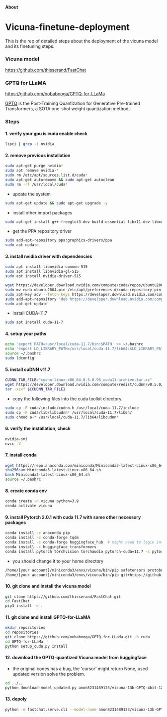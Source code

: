 #### About 

# Vicuna-finetune-deployment

This is the rep of detailed steps about the deployment of the vicuna model and its finetuning steps.

### Vicuna model  
https://github.com/thisserand/FastChat

### GPTQ for LLaMA
https://github.com/oobabooga/GPTQ-for-LLaMa

[GPTQ](https://arxiv.org/abs/2210.17323) is the Post-Training Quantization for Generative Pre-trained Transformers, a SOTA one-shot weight quantization method.

### Steps
#### 1. verify your gpu is cuda enable check
```sh
lspci | grep -i nvidia
```

#### 2. remove previous installation
```sh
sudo apt-get purge nvidia*
sudo apt remove nvidia-*
sudo rm /etc/apt/sources.list.d/cuda*
sudo apt-get autoremove && sudo apt-get autoclean
sudo rm -rf /usr/local/cuda*
```
* update the system
```sh
sudo apt-get update && sudo apt-get upgrade -y
```
* install other import packages
```sh
sudo apt-get install g++ freeglut3-dev build-essential libx11-dev libxmu-dev libxi-dev libglu1-mesa libglu1-mesa-dev
```
* get the PPA repository driver
```sh
sudo add-apt-repository ppa:graphics-drivers/ppa
sudo apt update
```
#### 3. install nvidia driver with dependencies
```sh
sudo apt install libnvidia-common-515
sudo apt install libnvidia-gl-515
sudo apt install nvidia-driver-515
```
```sh
wget https://developer.download.nvidia.com/compute/cuda/repos/ubuntu2004/x86_64/cuda-ubuntu2004.pin
sudo mv cuda-ubuntu2004.pin /etc/apt/preferences.d/cuda-repository-pin-600
sudo apt-key adv --fetch-keys https://developer.download.nvidia.com/compute/cuda/repos/ubuntu2004/x86_64/3bf863cc.pub
sudo add-apt-repository "deb https://developer.download.nvidia.com/compute/cuda/repos/ubuntu2004/x86_64/ /"
sudo apt-get update
```
* install CUDA-11.7
```sh
sudo apt install cuda-11-7
```
#### 4. setup your paths
```sh
echo 'export PATH=/usr/local/cuda-11.7/bin:$PATH' >> ~/.bashrc
echo 'export LD_LIBRARY_PATH=/usr/local/cuda-11.7/lib64:$LD_LIBRARY_PATH' >> ~/.bashrc
source ~/.bashrc
sudo ldconfig
```
#### 5. install cuDNN v11.7
```sh
CUDNN_TAR_FILE="cudnn-linux-x86_64-8.5.0.96_cuda11-archive.tar.xz"
wget https://developer.download.nvidia.com/compute/redist/cudnn/v8.5.0/local_installers/11.7/cudnn-linux-x86_64-8.5.0.96_cuda11-archive.tar.xz
tar -xzvf ${CUDNN_TAR_FILE}
```
* copy the following files into the cuda toolkit directory.
```sh
sudo cp -P cuda/include/cudnn.h /usr/local/cuda-11.7/include
sudo cp -P cuda/lib/libcudnn* /usr/local/cuda-11.7/lib64/
sudo chmod a+r /usr/local/cuda-11.7/lib64/libcudnn*
```
#### 6. verify the installation, check
```sh
nvidia-smi
nvcc -V
```
#### 7. install conda
```sh
wget https://repo.anaconda.com/miniconda/Miniconda3-latest-Linux-x86_64.sh
sha256sum Miniconda3-latest-Linux-x86_64.sh
bash Miniconda3-latest-Linux-x86_64.sh
source ~/.bashrc
```
#### 8. create conda env
```sh
conda create -n vicuna python=3.9
conda activate vicuna
```
#### 9. install Pytorch 2.0.1 with cuda 11.7 with some other necessory packages
```sh
conda install -c anaconda pip
conda install -c conda-forge tqdm
conda install -c conda-forge huggingface_hub  # might need to login into the huggingface with access token
conda install -c huggingface transformers
conda install pytorch torchvision torchaudio pytorch-cuda=11.7 -c pytorch -c nvidia
```
* you should change it to your home directory
```sh
/home/[your account]/miniconda3/envs/vicuna/bin/pip safetensors protobuf sentencepiece
/home/[your account]/miniconda3/envs/vicuna/bin/pip git+https://github.com/huggingface/transformers
```
#### 10. git clone and install the vicuna model
```sh
git clone https://github.com/thisserand/FastChat.git
cd FastChat
pip3 install -e .
```
#### 11. git clone and install GPTQ-for-LLaMA
```sh
mkdir repositories
cd repositories
git clone https://github.com/oobabooga/GPTQ-for-LLaMa.git -b cuda
cd GPTQ-for-LLaMa
python setup_cuda.py install
```
#### 12. download the GPTQ-quantized Vicuna model from huggingface
* the original codes has a bug, the 'cursor' might return None, used updated version solve the problem.
```sh
cd ../..
python download-model_updated.py anon8231489123/vicuna-13b-GPTQ-4bit-128g
```
#### 13. depoly
```sh
python -m fastchat.serve.cli --model-name anon8231489123/vicuna-13b-GPTQ-4bit-128g --wbits 4 --groupsize 128
```
